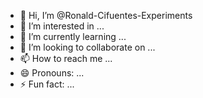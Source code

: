 - 👋 Hi, I’m @Ronald-Cifuentes-Experiments
- 👀 I’m interested in ...
- 🌱 I’m currently learning ...
- 💞️ I’m looking to collaborate on ...
- 📫 How to reach me ...
- 😄 Pronouns: ...
- ⚡ Fun fact: ...

<!---
Ronald-Cifuentes-Experiments/Ronald-Cifuentes-Experiments is a ✨ special ✨ repository because its `README.md` (this file) appears on your GitHub profile.
You can click the Preview link to take a look at your changes.
--->
